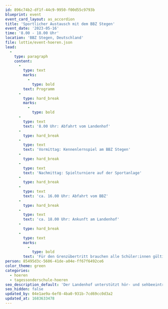 ```yaml
---
id: 896c74b2-df1f-44c9-9950-f00d55c9793b
blueprint: event
event_card_layout: as_accordion
title: 'Sportlicher Austausch mit dem BBZ Stegen'
event_date: '2023-05-16'
time: '8.00 - 18.00 Uhr'
location: 'BBZ Stegen, Deutschland'
file: lottie/event-hoeren.json
lead:
  -
    type: paragraph
    content:
      -
        type: text
        marks:
          -
            type: bold
        text: Programm
      -
        type: hard_break
        marks:
          -
            type: bold
      -
        type: text
        text: '8.00 Uhr: Abfahrt vom Landenhof'
      -
        type: hard_break
      -
        type: text
        text: 'Vormittag: Kennenlernspiel am BBZ Stegen'
      -
        type: hard_break
      -
        type: text
        text: 'Nachmittag: Spielturniere auf der Sportanlage'
      -
        type: hard_break
      -
        type: text
        text: 'ca. 16.00 Uhr: Abfahrt vom BBZ'
      -
        type: hard_break
      -
        type: text
        text: 'ca. 18.00 Uhr: Ankunft am Landenhof'
      -
        type: hard_break
      -
        type: text
        marks:
          -
            type: bold
        text: 'Für den Grenzübertritt brauchen alle Schüler:innen gültige Dokumente (Pass / ID / Ausländerausweis / Aufenthaltsbewilligung)'
person: 85495d3c-5606-41de-a04e-ff67f6492ce6
color_theme: green
categories:
  - hoeren
  - tagessonderschule-hoeren
seo_description_default: 'Der Landenhof unterstützt hör- und sehbeeinträchtigte Kinder & Jugendliche in ihrem selbstbestimmten Leben durch Förderung ihrer Fähigkeiten & Entwicklung'
seo_hidden: false
updated_by: 04e1ae9a-6ef8-4ba0-931b-7cd69cc0d3a2
updated_at: 1683633478
---
```


